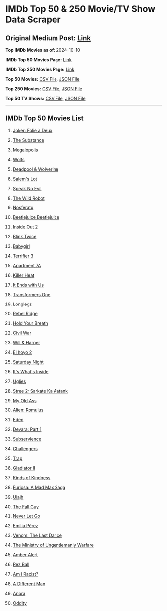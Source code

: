 # IMDb Top 50 & 250 Movie/TV Show Data Scraper

## Original Medium Post: [Link](https://medium.com/@nishantsahoo/which-movie-should-i-watch-5c83a3c0f5b1)

**Top IMDb Movies as of:** 2024-10-10

**IMDb Top 50 Movies Page:** [Link](https://www.imdb.com/search/title/?title_type=feature&release_date=2024-01-01,2024-12-31)

**IMDb Top 250 Movies Page:** [Link](https://www.imdb.com/chart/top/)

**Top 50 Movies:** [CSV File](/data/top50/movies.csv), [JSON File](/data/top50/movies.json)

**Top 250 Movies:** [CSV File](/data/top250/movies.csv), [JSON File](/data/top250/movies.json)

**Top 50 TV Shows:** [CSV File](/data/top50/shows.csv), [JSON File](/data/top50/shows.json)

---

## IMDb Top 50 Movies List

1. [Joker: Folie à Deux](https://www.imdb.com/title/tt11315808/)

2. [The Substance](https://www.imdb.com/title/tt17526714/)

3. [Megalopolis](https://www.imdb.com/title/tt10128846/)

4. [Wolfs](https://www.imdb.com/title/tt14257582/)

5. [Deadpool & Wolverine](https://www.imdb.com/title/tt6263850/)

6. [Salem's Lot](https://www.imdb.com/title/tt10245072/)

7. [Speak No Evil](https://www.imdb.com/title/tt27534307/)

8. [The Wild Robot](https://www.imdb.com/title/tt29623480/)

9. [Nosferatu](https://www.imdb.com/title/tt5040012/)

10. [Beetlejuice Beetlejuice](https://www.imdb.com/title/tt2049403/)

11. [Inside Out 2](https://www.imdb.com/title/tt22022452/)

12. [Blink Twice](https://www.imdb.com/title/tt14858658/)

13. [Babygirl](https://www.imdb.com/title/tt30057084/)

14. [Terrifier 3](https://www.imdb.com/title/tt27911000/)

15. [Apartment 7A](https://www.imdb.com/title/tt14371860/)

16. [Killer Heat](https://www.imdb.com/title/tt27419292/)

17. [It Ends with Us](https://www.imdb.com/title/tt10655524/)

18. [Transformers One](https://www.imdb.com/title/tt8864596/)

19. [Longlegs](https://www.imdb.com/title/tt23468450/)

20. [Rebel Ridge](https://www.imdb.com/title/tt11301886/)

21. [Hold Your Breath](https://www.imdb.com/title/tt12573480/)

22. [Civil War](https://www.imdb.com/title/tt17279496/)

23. [Will & Harper](https://www.imdb.com/title/tt30321133/)

24. [El hoyo 2](https://www.imdb.com/title/tt27729779/)

25. [Saturday Night](https://www.imdb.com/title/tt27657135/)

26. [It's What's Inside](https://www.imdb.com/title/tt14577874/)

27. [Uglies](https://www.imdb.com/title/tt13186604/)

28. [Stree 2: Sarkate Ka Aatank](https://www.imdb.com/title/tt27510174/)

29. [My Old Ass](https://www.imdb.com/title/tt18559464/)

30. [Alien: Romulus](https://www.imdb.com/title/tt18412256/)

31. [Eden](https://www.imdb.com/title/tt23149780/)

32. [Devara: Part 1](https://www.imdb.com/title/tt11821912/)

33. [Subservience](https://www.imdb.com/title/tt24871974/)

34. [Challengers](https://www.imdb.com/title/tt16426418/)

35. [Trap](https://www.imdb.com/title/tt26753003/)

36. [Gladiator II](https://www.imdb.com/title/tt9218128/)

37. [Kinds of Kindness](https://www.imdb.com/title/tt22408160/)

38. [Furiosa: A Mad Max Saga](https://www.imdb.com/title/tt12037194/)

39. [Ulajh](https://www.imdb.com/title/tt19838634/)

40. [The Fall Guy](https://www.imdb.com/title/tt1684562/)

41. [Never Let Go](https://www.imdb.com/title/tt14415204/)

42. [Emilia Pérez](https://www.imdb.com/title/tt20221436/)

43. [Venom: The Last Dance](https://www.imdb.com/title/tt16366836/)

44. [The Ministry of Ungentlemanly Warfare](https://www.imdb.com/title/tt5177120/)

45. [Amber Alert](https://www.imdb.com/title/tt31450182/)

46. [Rez Ball](https://www.imdb.com/title/tt15181360/)

47. [Am I Racist?](https://www.imdb.com/title/tt33034103/)

48. [A Different Man](https://www.imdb.com/title/tt21097228/)

49. [Anora](https://www.imdb.com/title/tt28607951/)

50. [Oddity](https://www.imdb.com/title/tt26470109/)

